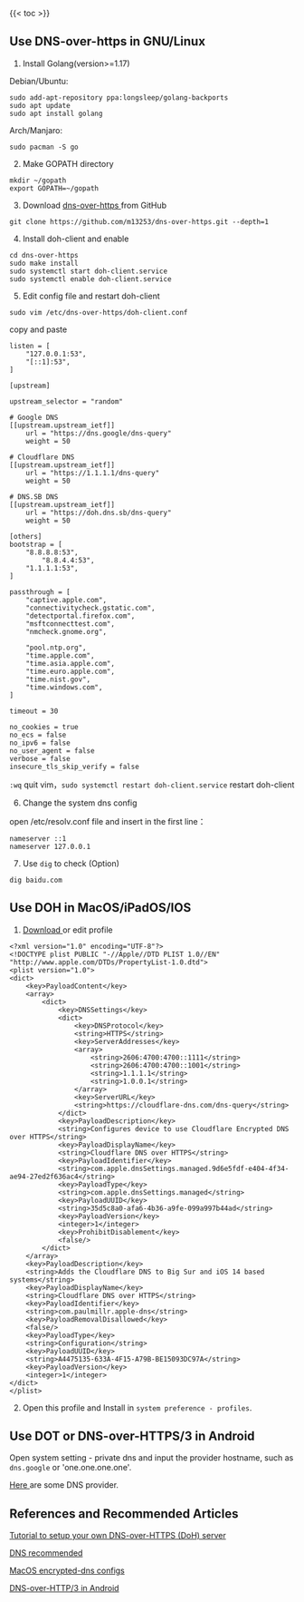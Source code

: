 

<!--more-->
{{< toc >}}

## Use DNS-over-https in GNU/Linux

1. Install Golang(version>=1.17)

Debian/Ubuntu:

```
sudo add-apt-repository ppa:longsleep/golang-backports
sudo apt update
sudo apt install golang
```

Arch/Manjaro:

`sudo pacman -S go`

2. Make GOPATH directory

```
mkdir ~/gopath
export GOPATH=~/gopath
```

3. Download [ dns-over-https ](https://github.com/m13253/dns-over-https) from GitHub

`git clone https://github.com/m13253/dns-over-https.git --depth=1`

4. Install doh-client and enable

```
cd dns-over-https
sudo make install
sudo systemctl start doh-client.service
sudo systemctl enable doh-client.service
```

5. Edit config file and restart doh-client

`sudo vim /etc/dns-over-https/doh-client.conf`

copy and paste

```
listen = [
    "127.0.0.1:53",
    "[::1]:53",
]

[upstream]

upstream_selector = "random"

# Google DNS
[[upstream.upstream_ietf]]
    url = "https://dns.google/dns-query"
    weight = 50

# Cloudflare DNS
[[upstream.upstream_ietf]]
    url = "https://1.1.1.1/dns-query"
    weight = 50

# DNS.SB DNS
[[upstream.upstream_ietf]]
    url = "https://doh.dns.sb/dns-query"
    weight = 50

[others]
bootstrap = [
    "8.8.8.8:53",
		"8.8.4.4:53",
    "1.1.1.1:53",
]

passthrough = [
    "captive.apple.com",
    "connectivitycheck.gstatic.com",
    "detectportal.firefox.com",
    "msftconnecttest.com",
    "nmcheck.gnome.org",

    "pool.ntp.org",
    "time.apple.com",
    "time.asia.apple.com",
    "time.euro.apple.com",
    "time.nist.gov",
    "time.windows.com",
]

timeout = 30

no_cookies = true
no_ecs = false
no_ipv6 = false
no_user_agent = false
verbose = false
insecure_tls_skip_verify = false
```

`:wq` quit vim，`sudo systemctl restart doh-client.service` restart doh-client

6. Change the system dns config

open /etc/resolv.conf file and insert in the first line：

```
nameserver ::1
nameserver 127.0.0.1
```

7. Use `dig` to check (Option)

`dig baidu.com`

## Use DOH in MacOS/iPadOS/IOS

1. [ Download ](https://raw.githubusercontent.com/paulmillr/encrypted-dns/master/profiles/cloudflare-https.mobileconfig) or edit profile

```
<?xml version="1.0" encoding="UTF-8"?>
<!DOCTYPE plist PUBLIC "-//Apple//DTD PLIST 1.0//EN" "http://www.apple.com/DTDs/PropertyList-1.0.dtd">
<plist version="1.0">
<dict>
	<key>PayloadContent</key>
	<array>
		<dict>
			<key>DNSSettings</key>
			<dict>
				<key>DNSProtocol</key>
				<string>HTTPS</string>
				<key>ServerAddresses</key>
				<array>
					<string>2606:4700:4700::1111</string>
					<string>2606:4700:4700::1001</string>
					<string>1.1.1.1</string>
					<string>1.0.0.1</string>
				</array>
				<key>ServerURL</key>
				<string>https://cloudflare-dns.com/dns-query</string>
			</dict>
			<key>PayloadDescription</key>
			<string>Configures device to use Cloudflare Encrypted DNS over HTTPS</string>
			<key>PayloadDisplayName</key>
			<string>Cloudflare DNS over HTTPS</string>
			<key>PayloadIdentifier</key>
			<string>com.apple.dnsSettings.managed.9d6e5fdf-e404-4f34-ae94-27ed2f636ac4</string>
			<key>PayloadType</key>
			<string>com.apple.dnsSettings.managed</string>
			<key>PayloadUUID</key>
			<string>35d5c8a0-afa6-4b36-a9fe-099a997b44ad</string>
			<key>PayloadVersion</key>
			<integer>1</integer>
			<key>ProhibitDisablement</key>
			<false/>
		</dict>
	</array>
	<key>PayloadDescription</key>
	<string>Adds the Cloudflare DNS to Big Sur and iOS 14 based systems</string>
	<key>PayloadDisplayName</key>
	<string>Cloudflare DNS over HTTPS</string>
	<key>PayloadIdentifier</key>
	<string>com.paulmillr.apple-dns</string>
	<key>PayloadRemovalDisallowed</key>
	<false/>
	<key>PayloadType</key>
	<string>Configuration</string>
	<key>PayloadUUID</key>
	<string>A4475135-633A-4F15-A79B-BE15093DC97A</string>
	<key>PayloadVersion</key>
	<integer>1</integer>
</dict>
</plist>
```

2. Open this profile and Install in `system preference - profiles`.

## Use DOT or DNS-over-HTTPS/3 in Android

Open system setting - private dns and input the provider hostname, such as `dns.google` or 'one.one.one.one'.

[ Here ](https://blog.diing.uk/post/dns/) are some DNS provider.

## References and Recommended Articles

[ Tutorial to setup your own DNS-over-HTTPS (DoH) server ](https://www.aaflalo.me/2018/10/tutorial-setup-dns-over-https-server/)

[ DNS recommended ](https://blog.diing.uk/post/dns/)

[ MacOS encrypted-dns configs ](https://github.com/paulmillr/encrypted-dns)

[ DNS-over-HTTP/3 in Android ](https://security.googleblog.com/2022/07/dns-over-http3-in-android.html)
